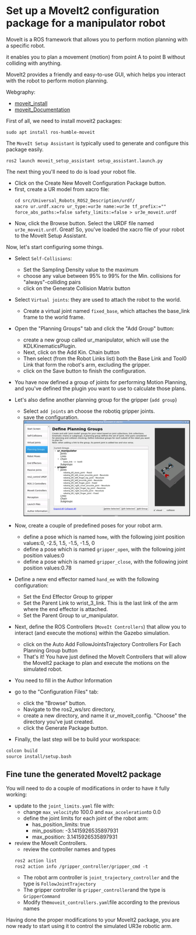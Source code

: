 # Set up a MoveIt2 configuration package for a manipulator robot

 MoveIt is a ROS framework that allows you to perform motion planning with a specific robot.

 it enables you to plan a movement (motion) from point A to point B without colliding with anything.

 MoveIt2 provides a friendly and easy-to-use GUI, which helps you interact with the robot to perform motion planning.

 Webgraphy:
 - [moveit_install](https://moveit.ai/install-moveit2/binary/)
 - [moveit_Documentation](https://moveit.picknik.ai/humble/index.html)

First of all, we need to install moveit2 packages:
 ````shell
 sudo apt install ros-humble-moveit
 ````
 The `MoveIt Setup Assistant` is typically used to generate and configure this package easily.
 ````shell
 ros2 launch moveit_setup_assistant setup_assistant.launch.py
 ````
The next thing you'll need to do is load your robot file. 
- Click on the Create New MoveIt Configuration Package button.
- first, create a UR model from xacro file:
    ````shell
    cd src/Universal_Robots_ROS2_Description/urdf/
    xacro ur.urdf.xacro ur_type:=ur3e name:=ur3e tf_prefix:="" force_abs_paths:=false safety_limits:=false > ur3e_moveit.urdf
    ````
- Now, click the Browse button. Select the URDF file named `ur3e_moveit.urdf`. Great! So, you've loaded the xacro file of your robot to the MoveIt Setup Assistant. 

Now, let's start configuring some things.
- Select `Self-Collisions`:
    - Set the Sampling Density value to the maximum
    - choose any value between 95% to 99% for the Min. collisions for "always"-colliding pairs
    - click on the Generate Collision Matrix button
- Select `Virtual joints`: they are used to attach the robot to the world.
    - Create a virtual joint named `fixed_base`, which attaches the base_link frame to the world frame. 
- Open the "Planning Groups" tab and click the "Add Group" button:
    -  create a new group called ur_manipulator, which will use the KDLKinematicsPlugin.
    - Next, click on the Add Kin. Chain button
    - Then select (from the Robot Links list) both the Base Link and Tool0 Link that form the robot's arm, excluding the gripper. 
    - click on the Save button to finish the configuration.
- You have now defined a group of joints for performing Motion Planning, and you've defined the plugin you want to use to calculate those plans.
- Let's also define another planning group for the gripper (`add group`)
    - Select `add joints` an choose the robotiq gripper joints.
    - save the configuration.
    ![Gripper Planning Group](./Images/moveit_groups.png)
- Now, create a couple of predefined poses for your robot arm.
    -  define a pose which is named `home`, with the following joint position values:0, -2.5, 1.5, -1.5, -1.5, 0
    - define a pose which is named `gripper_open`, with the following joint position values:0
    -  define a pose which is named `gripper_close`, with the following joint position values:0.78
- Define a new end effector named `hand_ee` with the following configuration:
    - Set the End Effector Group to gripper
    - Set the Parent Link to wrist_3_link. This is the last link of the arm where the end effector is attached.
    - Set the Parent Group to ur_manipulator.
- Next, define the ROS Controllers (`MoveIt Controllers`) that allow you to interact (and execute the motions) within the Gazebo simulation.
    - click on the Auto Add FollowJointsTrajectory Controllers For Each Planning Group button
    - That's it! You have just defined the MoveIt Controllers that will allow the MoveIt2 package to plan and execute the motions on the simulated robot. 
- You need to fill in the Author Information
- go to the "Configuration Files" tab:
    - click the "Browse" button. 
    - Navigate to the ros2_ws/src directory, 
    - create a new directory, and name it ur_moveit_config. "Choose" the directory you've just created.
    - click the Generate Package button.

- Finally, the last step will be to build your workspace:
````shell
colcon build
source install/setup.bash
````
## Fine tune the generated MoveIt2 package
You will need to do a couple of modifications in order to have it fully working:
- update to the `joint_limits.yaml` file with:
    - change `max_velocity`to 100.0 and `max_acceleration`to 0.0
    - define the joint limits for each joint of the robot arm:
        - has_position_limits: true
        - min_position: -3.1415926535897931
        - max_position: 3.1415926535897931
- review the MoveIt Controllers. 
    - review the controller names and types
    ````shell
    ros2 action list
    ros2 action info /gripper_controller/gripper_cmd -t
    ````
    - The robot arm controller is `joint_trajectory_controller` and the type is `FollowJointTrajectory`
    - The gripper controller is `gripper_controller`and the type is `GripperCommand`
    - Modify the`moveit_controllers.yaml`file according to the previous names

Having done the proper modifications to your MoveIt2 package, you are now ready to start using it to control the simulated UR3e robotic arm.
